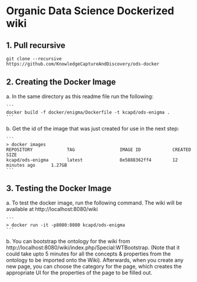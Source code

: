 # Organic Data Science Dockerized wiki

## 1. Pull recursive
    git clone --recursive https://github.com/KnowledgeCaptureAndDiscovery/ods-docker

## 2. Creating the Docker Image

a. In the same directory as this readme file run the following:
    
    ```
    docker build -f docker/enigma/Dockerfile -t kcapd/ods-enigma .
    ```
    
b. Get the id of the image that was just created for use in the next step:

    ```
    > docker images
    REPOSITORY             TAG                 IMAGE ID            CREATED             SIZE
    kcapd/ods-enigma       latest              8e5888362ff4        12 minutes ago      1.27GB
    ``` 
    
## 3. Testing the Docker Image  

a. To test the docker image, run the following command. The wiki will be available at http://localhost:8080/wiki

    ``` 
    > docker run -it -p8080:8080 kcapd/ods-enigma
    ```

b. You can bootstrap the ontology for the wiki from http://localhost:8080/wiki/index.php/Special:WTBootstrap. (Note that it could take upto 5 minutes for all the concepts & properties from the ontology to be imported onto the Wiki). Afterwards, when you create any new page, you can choose the category for the page, which creates the appropriate UI for the properties of the page to be filled out.
